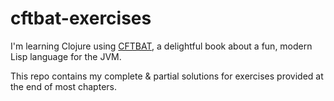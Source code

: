 # cftbat-exercises

I'm  learning Clojure using [CFTBAT](https://www.braveclojure.com/clojure-for-the-brave-and-true/),
a delightful book about a fun, modern Lisp language for the JVM.

This repo contains my complete & partial solutions for exercises provided
at the end of most chapters.

